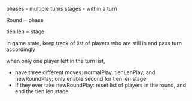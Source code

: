 phases - multiple turns
stages - within a turn

Round = phase

tien len = stage

in game state, keep track of list of players who are still in and pass turn accordingly

when only one player left in the turn list,
  - have three different moves: normalPlay, tienLenPlay, and newRoundPlay; only enable second for tien len stage
  - if they ever take newRoundPlay: reset list of players in the round, and end the tien len stage
